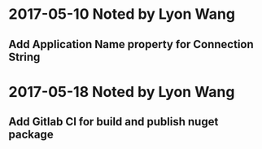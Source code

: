 # 2017-05-10 Noted by Lyon Wang
## Add Application Name property for Connection String
# 2017-05-18 Noted by Lyon Wang
## Add Gitlab CI for build and publish nuget package